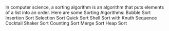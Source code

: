 In computer science, a sorting algorithm is an algorithm that puts elements of a list into an order.
Here are some Sorting Algorithms:
Bubble Sort
Insertion Sort
Selection Sort
Quick Sort
Shell Sort with Knuth Sequence
Cocktail Shaker Sort
Counting Sort
Merge Sort
Heap Sort
